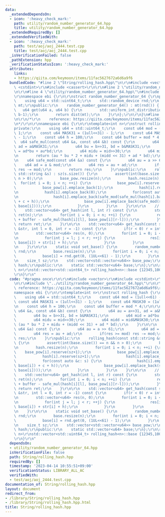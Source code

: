 ```yaml
---
data:
  _extendedDependsOn:
  - icon: ':heavy_check_mark:'
    path: utility/random_number_generator_64.hpp
    title: utility/random_number_generator_64.hpp
  _extendedRequiredBy: []
  _extendedVerifiedWith:
  - icon: ':heavy_check_mark:'
    path: test/aoj/aoj_2444.test.cpp
    title: test/aoj/aoj_2444.test.cpp
  _isVerificationFailed: false
  _pathExtension: hpp
  _verificationStatusIcon: ':heavy_check_mark:'
  attributes:
    links:
    - https://qiita.com/keymoon/items/11fac5627672a6d6a9f6
  bundledCode: "#line 2 \"String/rolling_hash.hpp\"\n\r\n#include <vector>\r\n#include\
    \ <cstdint>\r\n#include <cassert>\r\n\r\n#line 2 \"utility/random_number_generator_64.hpp\"\
    \n\r\n#line 4 \"utility/random_number_generator_64.hpp\"\n#include <random>\r\n\
    \r\nnamespace ebi {\r\n\r\nstruct random_number_generator_64 {\r\nprivate:\r\n\
    \    using u64 = std::uint64_t;\r\n    std::random_device rnd;\r\n    std::mt19937_64\
    \ mt;\r\npublic:\r\n    random_number_generator_64() : mt(rnd()) { }\r\n\r\n \
    \   u64 get(u64 a, u64 b) {\r\n        std::uniform_int_distribution<u64> dist(a,\
    \ b-1);\r\n        return dist(mt);\r\n    }\r\n};\r\n\r\n}\n#line 8 \"String/rolling_hash.hpp\"\
    \n\r\n/*\r\n    reference: https://qiita.com/keymoon/items/11fac5627672a6d6a9f6\r\
    \n*/\r\n\r\nnamespace ebi {\r\n\r\ntemplate<int n>\r\nstruct rolling_hash {\r\n\
    private:\r\n    using u64 = std::uint64_t;\r\n    const u64 mod = (1ull<<61) -\
    \ 1;\r\n    const u64 MASK31 = (1ull<<31) - 1;\r\n    const u64 MASK30 = (1ull<<30)\
    \ - 1;\r\n    const u64 h = 100;\r\n    const u64 buffer = mod * 4;\r\n\r\n  \
    \  u64 safe_mul(const u64 &a, const u64 &b) const {\r\n        u64 au = a>>31,\
    \ ad = a&MASK31;\r\n        u64 bu = b>>31, bd = b&MASK31;\r\n        u64 mid\
    \ = ad*bu + au*bd;\r\n        u64 midu = mid>>30;\r\n        u64 midd = mid&MASK30;\r\
    \n        return (au * bu * 2 + midu + (midd << 31) + ad * bd);\r\n    }\r\n\r\
    \n    u64 safe_mod(const u64 &a) const {\r\n        u64 au = a >> 61;\r\n    \
    \    u64 ad = a & mod;\r\n        u64 res = au + ad;\r\n        if(res >= mod)\
    \ res -= mod;\r\n        return res;\r\n    }\r\npublic:\r\n    rolling_hash(const\
    \ std::string &s) : sz(s.size()) {\r\n        assert(int(base.size()) == n &&\
    \ n > 0);\r\n        base_pow.resize(n);\r\n        hash.resize(n);\r\n      \
    \  for(int i = 0; i < n; ++i) {\r\n            base_pow[i].reserve(sz+1);\r\n\
    \            base_pow[i].emplace_back(1);\r\n            hash[i].reserve(sz+1);\r\
    \n            hash[i].emplace_back(0);\r\n            for(const auto &c: s) {\r\
    \n                hash[i].emplace_back(safe_mod(safe_mul(hash[i].back(), base[i])\
    \ + c + h));\r\n                base_pow[i].emplace_back(safe_mod(safe_mul(base_pow[i].back(),\
    \ base[i])));\r\n            }\r\n        }\r\n    }\r\n\r\n    // [l, r)\r\n\
    \    std::vector<u64> get_hash(int l, int r) const {\r\n        std::vector<u64>\
    \ ret(n);\r\n        for(int i = 0; i < n; ++i) {\r\n            ret[i] = safe_mod(hash[i][r]\
    \ + buffer - safe_mul(hash[i][l], base_pow[i][r-l]));\r\n        }\r\n       \
    \ return ret;\r\n    }\r\n\r\n    std::vector<u64> get_hash(const std::string\
    \ &str, int l = 0, int r = -1) const {\r\n        if(r < 0) r = int(str.size());\r\
    \n        std::vector<u64> res(n, 0);\r\n        for(int i = 0; i < n; ++i) {\r\
    \n            for(int j = l; j < r; ++j) {\r\n                res[i] = safe_mod(safe_mul(res[i],\
    \ base[i]) + str[i] + h);\r\n            }\r\n        }\r\n        return res;\r\
    \n    }\r\n\r\n    static void set_base() {\r\n        random_number_generator_64\
    \ rnd;\r\n        base.resize(n);\r\n        for(int i = 0; i < n; ++i) {\r\n\
    \            base[i] = rnd.get(0, (1UL<<61) - 1);\r\n        }\r\n    }\r\nprivate:\r\
    \n    size_t sz;\r\n    std::vector<std::vector<u64>> base_pow;\r\n    std::vector<std::vector<u64>>\
    \ hash;\r\npublic:\r\n    static std::vector<u64> base;\r\n};\r\n\r\ntemplate<int\
    \ n>\r\nstd::vector<std::uint64_t> rolling_hash<n>::base {12345,10000000};\r\n\
    \r\n}\r\n"
  code: "#pragma once\r\n\r\n#include <vector>\r\n#include <cstdint>\r\n#include <cassert>\r\
    \n\r\n#include \"../utility/random_number_generator_64.hpp\"\r\n\r\n/*\r\n   \
    \ reference: https://qiita.com/keymoon/items/11fac5627672a6d6a9f6\r\n*/\r\n\r\n\
    namespace ebi {\r\n\r\ntemplate<int n>\r\nstruct rolling_hash {\r\nprivate:\r\n\
    \    using u64 = std::uint64_t;\r\n    const u64 mod = (1ull<<61) - 1;\r\n   \
    \ const u64 MASK31 = (1ull<<31) - 1;\r\n    const u64 MASK30 = (1ull<<30) - 1;\r\
    \n    const u64 h = 100;\r\n    const u64 buffer = mod * 4;\r\n\r\n    u64 safe_mul(const\
    \ u64 &a, const u64 &b) const {\r\n        u64 au = a>>31, ad = a&MASK31;\r\n\
    \        u64 bu = b>>31, bd = b&MASK31;\r\n        u64 mid = ad*bu + au*bd;\r\n\
    \        u64 midu = mid>>30;\r\n        u64 midd = mid&MASK30;\r\n        return\
    \ (au * bu * 2 + midu + (midd << 31) + ad * bd);\r\n    }\r\n\r\n    u64 safe_mod(const\
    \ u64 &a) const {\r\n        u64 au = a >> 61;\r\n        u64 ad = a & mod;\r\n\
    \        u64 res = au + ad;\r\n        if(res >= mod) res -= mod;\r\n        return\
    \ res;\r\n    }\r\npublic:\r\n    rolling_hash(const std::string &s) : sz(s.size())\
    \ {\r\n        assert(int(base.size()) == n && n > 0);\r\n        base_pow.resize(n);\r\
    \n        hash.resize(n);\r\n        for(int i = 0; i < n; ++i) {\r\n        \
    \    base_pow[i].reserve(sz+1);\r\n            base_pow[i].emplace_back(1);\r\n\
    \            hash[i].reserve(sz+1);\r\n            hash[i].emplace_back(0);\r\n\
    \            for(const auto &c: s) {\r\n                hash[i].emplace_back(safe_mod(safe_mul(hash[i].back(),\
    \ base[i]) + c + h));\r\n                base_pow[i].emplace_back(safe_mod(safe_mul(base_pow[i].back(),\
    \ base[i])));\r\n            }\r\n        }\r\n    }\r\n\r\n    // [l, r)\r\n\
    \    std::vector<u64> get_hash(int l, int r) const {\r\n        std::vector<u64>\
    \ ret(n);\r\n        for(int i = 0; i < n; ++i) {\r\n            ret[i] = safe_mod(hash[i][r]\
    \ + buffer - safe_mul(hash[i][l], base_pow[i][r-l]));\r\n        }\r\n       \
    \ return ret;\r\n    }\r\n\r\n    std::vector<u64> get_hash(const std::string\
    \ &str, int l = 0, int r = -1) const {\r\n        if(r < 0) r = int(str.size());\r\
    \n        std::vector<u64> res(n, 0);\r\n        for(int i = 0; i < n; ++i) {\r\
    \n            for(int j = l; j < r; ++j) {\r\n                res[i] = safe_mod(safe_mul(res[i],\
    \ base[i]) + str[i] + h);\r\n            }\r\n        }\r\n        return res;\r\
    \n    }\r\n\r\n    static void set_base() {\r\n        random_number_generator_64\
    \ rnd;\r\n        base.resize(n);\r\n        for(int i = 0; i < n; ++i) {\r\n\
    \            base[i] = rnd.get(0, (1UL<<61) - 1);\r\n        }\r\n    }\r\nprivate:\r\
    \n    size_t sz;\r\n    std::vector<std::vector<u64>> base_pow;\r\n    std::vector<std::vector<u64>>\
    \ hash;\r\npublic:\r\n    static std::vector<u64> base;\r\n};\r\n\r\ntemplate<int\
    \ n>\r\nstd::vector<std::uint64_t> rolling_hash<n>::base {12345,10000000};\r\n\
    \r\n}\r\n"
  dependsOn:
  - utility/random_number_generator_64.hpp
  isVerificationFile: false
  path: String/rolling_hash.hpp
  requiredBy: []
  timestamp: '2023-04-14 10:55:51+09:00'
  verificationStatus: LIBRARY_ALL_AC
  verifiedWith:
  - test/aoj/aoj_2444.test.cpp
documentation_of: String/rolling_hash.hpp
layout: document
redirect_from:
- /library/String/rolling_hash.hpp
- /library/String/rolling_hash.hpp.html
title: String/rolling_hash.hpp
---
```

